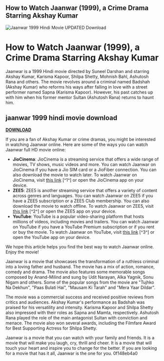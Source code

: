 ## How to Watch Jaanwar (1999), a Crime Drama Starring Akshay Kumar

 
![Jaanwar 1999 Hindi Movie UPDATED Download](https://i.pinimg.com/280x280_RS/16/1d/c2/161dc26d2999157430de76a2d67669b7.jpg)

 
# How to Watch Jaanwar (1999), a Crime Drama Starring Akshay Kumar
 
Jaanwar is a 1999 Hindi movie directed by Suneel Darshan and starring Akshay Kumar, Karisma Kapoor, Shilpa Shetty, Mohnish Bahl, Ashutosh Rana and others. The movie revolves around a criminal named Badshah (Akshay Kumar) who reforms his ways after falling in love with a street performer named Sapna (Karisma Kapoor). However, his past catches up with him when his former mentor Sultan (Ashutosh Rana) returns to haunt him.
 
## jaanwar 1999 hindi movie download


[**DOWNLOAD**](https://vercupalo.blogspot.com/?d=2tLYu1)

 
If you are a fan of Akshay Kumar or crime dramas, you might be interested in watching Jaanwar online. Here are some of the ways you can watch Jaanwar full HD movie online:
 
- **JioCinema**: JioCinema is a streaming service that offers a wide range of movies, TV shows, music videos and more. You can watch Jaanwar on JioCinema if you have a Jio SIM card or a JioFiber connection. You can also download the movie to watch later. To watch Jaanwar on JioCinema, visit [this link](https://www.jiocinema.com/movies/jaanwar/3489046) [^1^] or open the JioCinema app on your device.
- **ZEE5**: ZEE5 is another streaming service that offers a variety of content across genres and languages. You can watch Jaanwar on ZEE5 if you have a ZEE5 subscription or a ZEE5 Club membership. You can also download the movie to watch offline. To watch Jaanwar on ZEE5, visit [this link](https://www.zee5.com/movies/details/jaanwar/0-0-8080) [^2^] or open the ZEE5 app on your device.
- **YouTube**: YouTube is a popular video-sharing platform that hosts millions of videos, including movies and trailers. You can watch Jaanwar on YouTube if you have a YouTube Premium subscription or if you rent or buy the movie. To watch Jaanwar on YouTube, visit [this link](https://www.youtube.com/watch?v=acvn2QIwr4E) [^3^] or open the YouTube app on your device.

We hope this article helps you find the best way to watch Jaanwar online. Enjoy the movie!
  
Jaanwar is a movie that showcases the transformation of a ruthless criminal into a loving father and husband. The movie has a mix of action, romance, comedy and drama. The movie also features some memorable songs composed by Anand-Milind and sung by Udit Narayan, Alka Yagnik, Sonu Nigam and others. Some of the popular songs from the movie are "Tujhko Na Dekhun", "Paas Bulati Hai", "Mausam Ki Tarah" and "Mera Yaar Dildar".
 
The movie was a commercial success and received positive reviews from critics and audiences. Akshay Kumar's performance as Badshah was praised for his versatility and intensity. Karisma Kapoor and Shilpa Shetty also impressed with their roles as Sapna and Mamta, respectively. Ashutosh Rana played the role of the main antagonist Sultan with conviction and menace. The movie also won several awards, including the Filmfare Award for Best Supporting Actress for Shilpa Shetty.
 
Jaanwar is a movie that you can watch with your family and friends. It is a movie that will make you laugh, cry, thrill and cheer. It is a movie that will touch your heart and inspire you to change for the better. If you are looking for a movie that has it all, Jaanwar is the one for you.
 0f148eb4a0
